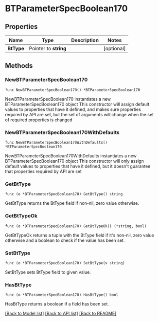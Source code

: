 # BTParameterSpecBoolean170

## Properties

Name | Type | Description | Notes
------------ | ------------- | ------------- | -------------
**BtType** | Pointer to **string** |  | [optional] 

## Methods

### NewBTParameterSpecBoolean170

`func NewBTParameterSpecBoolean170() *BTParameterSpecBoolean170`

NewBTParameterSpecBoolean170 instantiates a new BTParameterSpecBoolean170 object
This constructor will assign default values to properties that have it defined,
and makes sure properties required by API are set, but the set of arguments
will change when the set of required properties is changed

### NewBTParameterSpecBoolean170WithDefaults

`func NewBTParameterSpecBoolean170WithDefaults() *BTParameterSpecBoolean170`

NewBTParameterSpecBoolean170WithDefaults instantiates a new BTParameterSpecBoolean170 object
This constructor will only assign default values to properties that have it defined,
but it doesn't guarantee that properties required by API are set

### GetBtType

`func (o *BTParameterSpecBoolean170) GetBtType() string`

GetBtType returns the BtType field if non-nil, zero value otherwise.

### GetBtTypeOk

`func (o *BTParameterSpecBoolean170) GetBtTypeOk() (*string, bool)`

GetBtTypeOk returns a tuple with the BtType field if it's non-nil, zero value otherwise
and a boolean to check if the value has been set.

### SetBtType

`func (o *BTParameterSpecBoolean170) SetBtType(v string)`

SetBtType sets BtType field to given value.

### HasBtType

`func (o *BTParameterSpecBoolean170) HasBtType() bool`

HasBtType returns a boolean if a field has been set.


[[Back to Model list]](../README.md#documentation-for-models) [[Back to API list]](../README.md#documentation-for-api-endpoints) [[Back to README]](../README.md)



